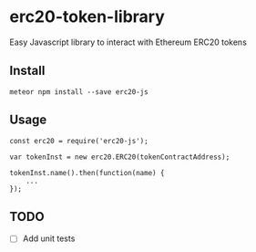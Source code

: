 # erc20-token-library
Easy Javascript library to interact with Ethereum ERC20 tokens

## Install
```
meteor npm install --save erc20-js
```

## Usage
```
const erc20 = require('erc20-js');

var tokenInst = new erc20.ERC20(tokenContractAddress);

tokenInst.name().then(function(name) {
    ...
});
```

## TODO
  - [ ] Add unit tests